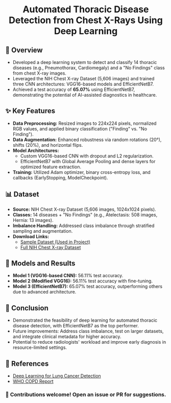 <h1 align="center">Automated Thoracic Disease Detection from Chest X-Rays Using Deep Learning</h1>

<h2>📌 Overview</h2>
<ul>
  <li>Developed a deep learning system to detect and classify 14 thoracic diseases (e.g., Pneumothorax, Cardiomegaly) and a "No Findings" class from chest X-ray images.</li>
  <li>Leveraged the NIH Chest X-ray Dataset (5,606 images) and trained three CNN architectures: VGG16-based models and EfficientNetB7.</li>
  <li>Achieved a test accuracy of <strong>65.07%</strong> using EfficientNetB7, demonstrating the potential of AI-assisted diagnostics in healthcare.</li>
</ul>

<h2>✨ Key Features</h2>
<ul>
  <li><strong>Data Preprocessing:</strong> Resized images to 224x224 pixels, normalized RGB values, and applied binary classification ("Finding" vs. "No Finding").</li>
  <li><strong>Data Augmentation:</strong> Enhanced robustness via random rotations (20°), shifts (20%), and horizontal flips.</li>
  <li><strong>Model Architectures:</strong>
    <ul>
      <li>Custom VGG16-based CNN with dropout and L2 regularization.</li>
      <li>EfficientNetB7 with Global Average Pooling and dense layers for optimized feature extraction.</li>
    </ul>
  </li>
  <li><strong>Training:</strong> Utilized Adam optimizer, binary cross-entropy loss, and callbacks (EarlyStopping, ModelCheckpoint).</li>
</ul>

<h2>📊 Dataset</h2>
<ul>
  <li><strong>Source:</strong> NIH Chest X-ray Dataset (5,606 images, 1024x1024 pixels).</li>
  <li><strong>Classes:</strong> 14 diseases + "No Findings" (e.g., Atelectasis: 508 images, Hernia: 13 images).</li>
  <li><strong>Imbalance Handling:</strong> Addressed class imbalance through stratified sampling and augmentation.</li>
  <li><strong>Download Links:</strong>
    <ul>
      <li><a href="https://www.kaggle.com/datasets/nih-chest-xrays/sample">Sample Dataset (Used in Project)</a></li>
      <li><a href="https://www.kaggle.com/datasets/nih-chest-xrays/data">Full NIH Chest X-ray Dataset</a></li>
    </ul>
  </li>
</ul>

<h2>🧠 Models and Results</h2>
<ul>
  <li><strong>Model 1 (VGG16-based CNN):</strong> 56.11% test accuracy.</li>
  <li><strong>Model 2 (Modified VGG16):</strong> 56.11% test accuracy with fine-tuning.</li>
  <li><strong>Model 3 (EfficientNetB7):</strong> 65.07% test accuracy, outperforming others due to advanced architecture.</li>
</ul>

<h2>📝 Conclusion</h2>
<ul>
  <li>Demonstrated the feasibility of deep learning for automated thoracic disease detection, with EfficientNetB7 as the top performer.</li>
  <li>Future improvements: Address class imbalance, test on larger datasets, and integrate clinical metadata for higher accuracy.</li>
  <li>Potential to reduce radiologists' workload and improve early diagnosis in resource-limited settings.</li>
</ul>

<h2>🔗 References</h2>
<ul>
  <li><a href="https://arxiv.org/abs/1705.09435">Deep Learning for Lung Cancer Detection</a></li>
  <li><a href="https://www.who.int/news-room/fact-sheets/detail/chronic-obstructive-pulmonary-disease">WHO COPD Report</a></li>
</ul>

<h3 align="center">🌟 Contributions welcome! Open an issue or PR for suggestions.</h3>
